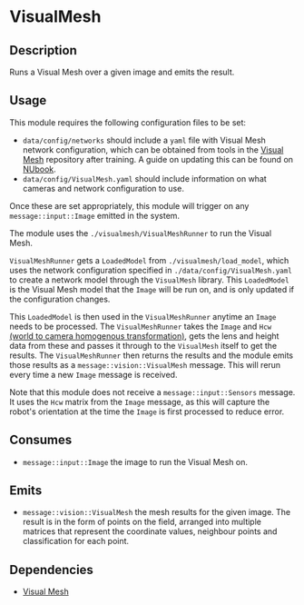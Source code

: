 VisualMesh
==========

## Description

Runs a Visual Mesh over a given image and emits the result.

## Usage

This module requires the following configuration files to be set:
- `data/config/networks` should include a `yaml` file with Visual Mesh network configuration, which can be obtained from tools in the [Visual Mesh](https://github.com/Fastcode/VisualMesh) repository after training. A guide on updating this can be found on [NUbook](https://nubook.nubots.net/guides/main/maintaining-subsystems#vision).
- `data/config/VisualMesh.yaml` should include information on what cameras and network configuration to use.

Once these are set appropriately, this module will trigger on any `message::input::Image` emitted in the system.

The module uses the `./visualmesh/VisualMeshRunner` to run the Visual Mesh.

`VisualMeshRunner` gets a `LoadedModel` from `./visualmesh/load_model`, which uses the network configuration specified in `./data/config/VisualMesh.yaml` to create a network model through the `VisualMesh` library. This `LoadedModel` is the Visual Mesh model that the `Image` will be run on, and is only updated if the configuration changes.

This `LoadedModel` is then used in the `VisualMeshRunner` anytime an `Image` needs to be processed. The `VisualMeshRunner` takes the `Image` and `Hcw` [(world to camera homogenous transformation)](https://nubook.nubots.net/system/foundations/mathematics#homogeneous-transformations), gets the lens and height data from these and passes it through to the `VisualMesh` itself to get the results. The `VisualMeshRunner` then returns the results and the module emits those results as a `message::vision::VisualMesh` message. This will rerun every time a new `Image` message is received.

Note that this module does not receive a `message::input::Sensors` message. It uses the `Hcw` matrix from the `Image` message, as this will capture the robot's orientation at the time the `Image` is first processed to reduce error.

## Consumes

- `message::input::Image` the image to run the Visual Mesh on.

## Emits

- `message::vision::VisualMesh` the mesh results for the given image. The result is in the form of points on the field, arranged into multiple matrices that represent the coordinate values, neighbour points and classification for each point.

## Dependencies

- [Visual Mesh](https://github.com/Fastcode/VisualMesh)

